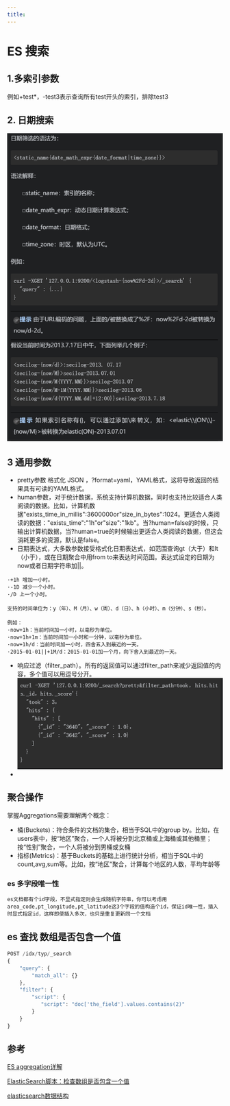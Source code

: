 ```yaml
---
title:
---
```

# ES 搜索

## 1.多索引参数
例如+test*，-test3表示查询所有test开头的索引，排除test3

## 2. 日期搜索
![avator](../../ImgSource/es_query_date.png)

## 3 通用参数
* pretty参数 格式化 JSON  ，?format=yaml，YAML格式，这将导致返回的结果具有可读的YAML格式。
* human参数，对于统计数据，系统支持计算机数据，同时也支持比较适合人类阅读的数据。比如，计算机数据"exists_time_in_millis":3600000or"size_in_bytes":1024。更适合人类阅读的数据："exists_time":"1h"or"size":"1kb"。当?human=false的时候，只输出计算机数据，当?human=true的时候输出更适合人类阅读的数据，但这会消耗更多的资源，默认是false。
* 日期表达式，大多数参数接受格式化日期表达式，如范围查询gt（大于）和lt（小于），或在日期聚合中用from to来表达时间范围。表达式设定的日期为now或者日期字符串加||。
```
·+1h 增加一小时。
·-1D 减少一个小时。
·/D 上一个小时。

支持的时间单位为：y（年）、M（月）、w（周）、d（日）、h（小时）、m（分钟）、s（秒）。

例如：
·now+1h：当前时间加一小时，以毫秒为单位。
·now+1h+1m：当前时间加一小时和一分钟，以毫秒为单位。
·now+1h/d：当前时间加一小时，四舍五入到最近的一天。
·2015-01-01||+1M/d：2015-01-01加一个月，向下舍入到最近的一天。

```
* 响应过滤（filter_path）。所有的返回值可以通过filter_path来减少返回值的内容，多个值可以用逗号分开。
![avator](../../ImgSource/es_query_filterpath.png)
* 

## 聚合操作

掌握Aggregations需要理解两个概念：

- 桶(Buckets)：符合条件的文档的集合，相当于SQL中的group by。比如，在users表中，按“地区”聚合，一个人将被分到北京桶或上海桶或其他桶里；按“性别”聚合，一个人将被分到男桶或女桶
- 指标(Metrics)：基于Buckets的基础上进行统计分析，相当于SQL中的count,avg,sum等。比如，按“地区”聚合，计算每个地区的人数，平均年龄等



### es 多字段唯一性

```
es文档都有个id字段，不显式指定则会生成随机字符串，你可以考虑用area_code,pt_longitude,pt_latitude这3个字段的值构造个id，保证id唯一性，插入时显式指定id，这样即使插入多次，也只是重复更新同一个文档
```

## es 查找 数组是否包含一个值

```javascript
POST /idx/typ/_search
{
    "query": {
        "match_all": {}
    }, 
    "filter": {
        "script": {
           "script": "doc['the_field'].values.contains(2)"
        }
    }
}
```



## 参考

[ES aggregation详解](https://blog.csdn.net/zyc88888/article/details/83016513)

[ElasticSearch脚本：检查数组是否包含一个值](https://www.it1352.com/670639.html)

[elasticsearch数据结构](https://www.cnblogs.com/eryuan/p/7389352.html)